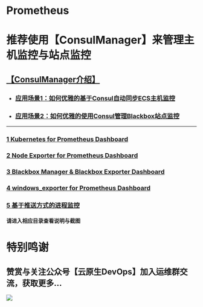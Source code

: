 # **Prometheus**

# 推荐使用【ConsulManager】来管理主机监控与站点监控
## [【ConsulManager介绍】](https://github.com/starsliao/ConsulManager)
- ### [应用场景1：如何优雅的基于Consul自动同步ECS主机监控](https://github.com/starsliao/ConsulManager/blob/main/docs/ECS%E4%B8%BB%E6%9C%BA%E7%9B%91%E6%8E%A7.md)
- ### [应用场景2：如何优雅的使用Consul管理Blackbox站点监控](https://github.com/starsliao/ConsulManager/blob/main/docs/blackbox%E7%AB%99%E7%82%B9%E7%9B%91%E6%8E%A7.md)

---

### [1 Kubernetes for Prometheus Dashboard](https://github.com/starsliao/Prometheus/tree/master/kubernetes)
### [2 Node Exporter for Prometheus Dashboard](https://github.com/starsliao/Prometheus/tree/master/node_exporter)
### [3 Blackbox Manager & Blackbox Exporter Dashboard](https://github.com/starsliao/Prometheus/tree/master/blackbox_exporter)
### [4 windows_exporter for Prometheus Dashboard](https://github.com/starsliao/Prometheus/tree/master/windows_exporter)
### [5 基于推送方式的进程监控](https://github.com/starsliao/Prometheus/tree/master/linux_proc_monit)

#### 请进入相应目录查看说明与截图
# 特别鸣谢
## 赞赏与关注公众号【**云原生DevOps**】加入运维群交流，获取更多...
![](https://starsl.cn/static/img/thanks.png)
